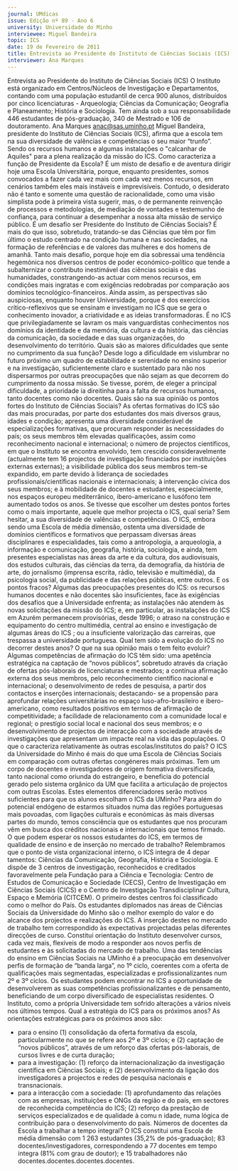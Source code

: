 ```yaml
---
journal: UMdicas
issue: Edição nº 89 - Ano 6
university: Universidade do Minho
interviewee: Miguel Bandeira
topic: ICS
date: 19 de Fevereiro de 2011
title: Entrevista ao Presidente do Instituto de Ciências Sociais (ICS)
interviewer: Ana Marques
---
```



Entrevista ao Presidente do Instituto de Ciências Sociais (ICS)
O Instituto está organizado em Centros/Núcleos de
Investigação e Departamentos, contando com uma
população estudantil de cerca 900 alunos,
distribuídos por cinco licenciaturas - Arqueologia; Ciências da
Comunicação; Geografia e Planeamento; História e Sociologia. Tem
ainda sob a sua responsabilidade 446 estudantes de pós-graduação, 340
de Mestrado e 106 de doutoramento.
Ana Marques
anac@sas.uminho.pt
Miguel Bandeira, presidente do
Instituto de Ciências Sociais (ICS),
afirma que a escola tem na sua
diversidade de valências e
competências o seu maior “trunfo”.
Sendo os recursos humanos e
algumas instalações o "calcanhar de
Aquiles" para a plena realização da
missão do ICS.
Como caracteriza a função de
Presidente da Escola?
É um misto de desafio e de aventura
dirigir hoje uma Escola Universitária,
porque, enquanto presidentes, somos
convocados a fazer cada vez mais com
cada vez menos recursos, em cenários
também eles mais instáveis e
imprevisíveis. Contudo, o desiderato
não é tanto e somente uma questão de
racionalidade, como uma visão
simplista pode à primeira vista sugerir,
mas, o de permanente reinvenção de
processos e metodologias, de
mediação de vontades e
testemunho de confiança, para
continuar a desempenhar a nossa alta
missão de serviço público.
É um desafio ser Presidente do
Instituto de Ciências Sociais?
É mais do que isso, sobretudo,
tratando-se das Ciências que têm por
fim último o estudo centrado na
condição humana e nas sociedades,
na formação de referências e de
valores das mulheres e dos homens de
amanhã. Tanto mais desafio, porque
hoje em dia sobressai uma tendência
hegemónica nos diversos centros de
poder económico-político que tende a
subalternizar o contributo inestimável
das ciências sociais e das
humanidades, constrangendo-as
actuar com menos recursos, em
condições mais ingratas e com
exigências redobradas por
comparação aos domínios
tecnológico-financeiros.
Ainda assim, as perspectivas são
auspiciosas, enquanto houver
Universidade, porque é dos exercícios
crítico-reflexivos que se ensinam e
investigam no ICS que se gera o
conhecimento inovador, a criatividade
e as ideias transformadoras. É no ICS
que privilegiadamente se lavram os
mais vanguardistas conhecimentos
nos domínios da identidade e da
memória, da cultura e da história, das
ciências da comunicação, da
sociedade e das suas organizações, do
desenvolvimento do território.
Quais são as maiores dificuldades
que sente no cumprimento da sua
função?
Desde logo a dificuldade em
vislumbrar no futuro próximo um
quadro de estabilidade e serenidade
no ensino superior e na investigação,
suficientemente claro e sustentado
para não nos dispersarmos por outras
preocupações que não sejam as que
decorrem do cumprimento da nossa
missão. Se tivesse, porém, de eleger a
principal dificuldade, a prioridade ia
direitinha para a falta de recursos
humanos, tanto docentes como não
docentes.
Quais são na sua opinião os pontos
fortes do Instituto de Ciências
Sociais?
As ofertas formativas do ICS são das
mais procuradas, por parte dos
estudantes dos mais diversos graus,
idades e condição; apresenta uma
diversidade considerável de
especializações formativas, que
procuram responder às necessidades
do país; os seus membros têm
elevadas qualificações, assim como
reconhecimento nacional e
internacional; o número de projectos
científicos, em que o Instituto se
encontra envolvido, tem crescido
consideravelmente (actualmente tem
16 projectos de investigação
financiados por instituições externas
externas); a visibilidade pública dos
seus membros tem-se expandido, em
parte devido à liderança de
sociedades profissionais/científicas
nacionais e internacionais; à
intervenção cívica dos seus membros;
e à mobilidade de docentes e
estudantes, especialmente, nos
espaços europeu mediterrânico,
ibero-americano e lusófono tem
aumentado todos os anos.
Se tivesse que escolher um destes
pontos fortes como o mais
importante, aquele que melhor
projecta o ICS, qual seria?
Sem hesitar, a sua diversidade de
valências e competências. O ICS,
embora sendo uma Escola de média
dimensão, ostenta uma diversidade
de domínios científicos e formativos
que perpassam diversas áreas
disciplinares e especialidades, tais
como a antropologia, a arqueologia, a
informação e comunicação, geografia,
história, sociologia, e ainda, tem
presentes especialistas nas áreas da
arte e da cultura, dos audiovisuais,
dos estudos culturais, das ciências da
terra, da demografia, da história de
arte, do jornalismo (imprensa escrita,
rádio, televisão e multimédia), da
psicologia social, da publicidade e das
relações públicas, entre outros.
E os pontos fracos?
Algumas das preocupações presentes
do ICS: os recursos humanos docentes
e não docentes são insuficientes, face
às exigências dos desafios que a
Universidade enfrenta; as instalações
não atendem às novas solicitações da
missão do ICS; e, em particular, as
instalações do ICS em Azurém
permanecem provisórias, desde
1996; o atraso na construção e
equipamento do centro multimédia,
central ao ensino e investigação de
algumas áreas do ICS ; ou a
insuficiente valorização das carreiras,
que trespassa a universidade
portuguesa.
Qual tem sido a evolução do ICS no
decorrer destes anos? O que na sua
opinião mais o tem feito evoluir?
Algumas competências de afirmação
do ICS têm sido: uma apetência
estratégica na captação de “novos
públicos”, sobretudo através da
criação de ofertas pós-laborais de
licenciaturas e mestrados; a contínua
afirmação externa dos seus membros,
pelo reconhecimento científico
nacional e internacional; o
desenvolvimento de redes de
pesquisa, a partir dos contactos e
inserções internacionais; destacando-
se a propensão para aprofundar
relações universitárias no espaço
luso-afro-brasileiro e ibero-americano,
como resultados positivos em termos
de afirmação de competitividade; a
facilidade de relacionamento com a
comunidade local e regional; o
prestígio social local e nacional dos
seus membros; e o desenvolvimento
de projectos de interacção com a
sociedade através de investigações
que apresentam um impacte real na
vida das populações.
O que o caracteriza relativamente às
outras escolas/institutos do país?
O ICS da Universidade do Minho é mais
do que uma Escola de Ciências Sociais
em comparação com outras ofertas
congéneres mais próximas.
Tem um corpo de docentes e
investigadores de origem formativa
diversificada, tanto nacional como
oriunda do estrangeiro, e beneficia do
potencial gerado pelo sistema
orgânico da UM que facilita a
articulação de projectos com outras
Escolas.
Estes elementos diferenciadores
serão motivos suficientes para que
os alunos escolham o ICS da
UMinho?
Para além do potencial endógeno de
estarmos situados numa das regiões
portuguesas mais povoadas, com
ligações culturais e económicas às
mais diversas partes do mundo,
temos consciência que os estudantes
que nos procuram vêm em busca dos
créditos nacionais e internacionais
que temos firmado.
O que podem esperar os nossos
estudantes do ICS, em termos de
qualidade de ensino e de inserção no
mercado de trabalho?
Relembramos que o ponto de vista
organizacional interno, o ICS integra de
4 depar tamentos: Ciências da
Comunicação, Geografia, História e
Sociologia.
E dispõe de 3 centros de investigação,
reconhecidos e creditados
favoravelmente pela Fundação para a
Ciência e Tecnologia: Centro de
Estudos de Comunicação e Sociedade
(CECS), Centro de Investigação em
Ciências Sociais (CICS) e o Centro de
Investigação Transdisciplinar Cultura,
Espaço e Memória (CITCEM). O
primeiro destes centros foi
classificado como o melhor do País.
Os estudantes diplomados nas áreas
de Ciências Sociais da Universidade do
Minho são o melhor exemplo do valor e
do alcance dos projectos e realizações
do ICS.
A inserção destes no mercado de
trabalho tem correspondido às
expectativas projectadas pelas
diferentes direcções de curso.
Constitui orientação do Instituto
desenvolver cursos, cada vez mais,
flexíveis de modo a responder aos
novos perfis de estudantes e às
solicitadas do mercado de trabalho.
Uma das tendências do ensino em
Ciências Sociais na UMinho é a
preocupação em desenvolver perfis
de formação de “banda larga”, no 1º
ciclo, coerentes com a oferta de
qualificações mais segmentadas,
especializadas e profissionalizantes
num 2º e 3º ciclos.
Os estudantes podem encontrar no
ICS a oportunidade de desenvolverem
as suas competências
profissionalizantes e de pensamento,
beneficiando de um corpo
diversificado de especialistas
residentes.
O Instituto, como a própria
Universidade tem sofrido alterações
a vários níveis nos últimos tempos.
Qual a estratégia do ICS para os
próximos anos?
As orientações estratégicas para os
próximos anos são: 
- para o ensino (1) consolidação da
oferta formativa da escola,
particularmente no que se refere aos
2º e 3º ciclos; e (2) captação de “novos
públicos”, através de um reforço das
ofertas pós-laborais, de cursos livres e
de curta duração;
- para a investigação: (1) reforço da
internacionalização da investigação
científica em Ciências Sociais; e (2)
desenvolvimento da ligação dos
investigadores a projectos e redes de
pesquisa nacionais e transnacionais.
- para a interacção com a sociedade: 
(1) aprofundamento das relações
com as empresas, instituições e ONGs
da região e do país, em sectores de
reconhecida competência do ICS; (2)
reforço da prestação de serviços
especializados e de qualidade à
comu n idade, numa lógica de
contribuição para o desenvolvimento
do país.
Números de docentes da Escola a
trabalhar a tempo integral?
O ICS constitui uma Escola de média
dimensão com 1 263 estudantes
(35,2% de pós-graduação); 83
docentes/investigadores,
correspondendo a 77 docentes em
tempo integra (81% com grau de
doutor); e 15 trabalhadores não
docentes.docentes.docentes.docentes.